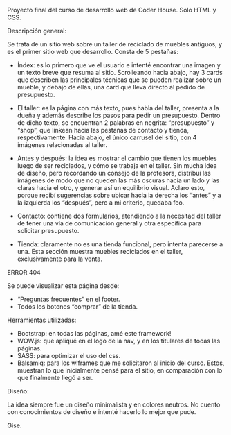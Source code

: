 Proyecto final del curso de desarrollo web de Coder House. Solo HTML y CSS.

Descripción general:

Se trata de un sitio web sobre un taller de reciclado de muebles antiguos, y es el primer sitio web que desarrollo. 
Consta de 5 pestañas:

-	Índex: es lo primero que ve el usuario e intenté encontrar una imagen y un texto breve que resuma al sitio. Scrolleando  hacia abajo, hay 3 cards que describen las principales  técnicas que se pueden realizar sobre un mueble, y debajo de ellas, una card que lleva directo al pedido de presupuesto.

-	El taller: es la página con más texto, pues habla del taller, presenta a la dueña y además describe los pasos para pedir un presupuesto. Dentro de dicho texto, se encuentran 2 palabras en negrita: “presupuesto” y “shop”, que linkean hacia las pestañas de contacto y tienda, respectivamente. Hacia abajo, el único carrusel del sitio, con 4 imágenes relacionadas al taller.

-	Antes y después: la idea es mostrar el cambio que tienen los muebles luego de ser reciclados, y cómo se trabaja en el taller. Sin mucha idea de diseño, pero recordando un consejo de la profesora, distribuí las imágenes de modo que no queden las más oscuras hacia un lado y las claras hacia el otro, y generar así un equilibrio visual. Aclaro esto, porque recibí sugerencias sobre ubicar hacia la derecha los “antes” y a la izquierda los “después”, pero a mi criterio, quedaba feo.
 
-	Contacto: contiene dos formularios, atendiendo a la necesitad del taller de tener una vía de comunicación general y otra específica para solicitar presupuesto.

-	Tienda: claramente no es una tienda funcional, pero intenta parecerse a una. Esta sección muestra muebles reciclados en el taller, exclusivamente para la venta. 


ERROR 404

Se puede visualizar esta página desde:
-	“Preguntas frecuentes” en el footer.
-	Todos los botones “comprar” de la tienda.


Herramientas utilizadas: 
-	Bootstrap: en todas las páginas, amé este framework!
-	WOW.js: que apliqué en el logo de la nav, y en los titulares de todas las páginas.
-	SASS: para optimizar el uso del css. 
-	Balsamiq: para los wiframes que me solicitaron al inicio del curso. Estos, muestran lo que inicialmente pensé para el sitio, en comparación con lo que finalmente llegó a ser.


Diseño:

La idea siempre fue un diseño minimalista y en colores neutros. No cuento con conocimientos de diseño e intenté hacerlo lo mejor que pude. 



Gise.

